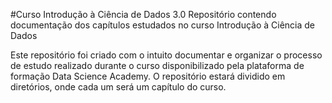 #Curso Introdução à Ciência de Dados 3.0 
Repositório contendo documentação dos capítulos estudados no curso Introdução à Ciência de Dados 

<div>
Este repositório foi criado com o intuito documentar e organizar o processo de estudo realizado durante o curso disponibilizado pela plataforma de formação Data Science Academy. O repositório estará dividido em diretórios, onde cada um será um capítulo do curso.  
</div>
